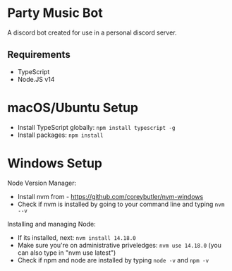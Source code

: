 # Party Music Bot
A discord bot created for use in a personal discord server.

## Requirements
- TypeScript
- Node.JS v14

# macOS/Ubuntu Setup

- Install TypeScript globally: `npm install typescript -g`
- Install packages: `npm install`

# Windows Setup 

Node Version Manager:

- Install nvm from - https://github.com/coreybutler/nvm-windows
- Check if nvm is installed by going to your command line and typing `nvm --v`

Installing and managing Node:

- If its installed, next: `nvm install 14.18.0`
- Make sure you're on administrative priveledges: `nvm use 14.18.0` (you can also type in "nvm use latest")
- Check if npm and node are installed by typing `node -v` and `npm -v`

